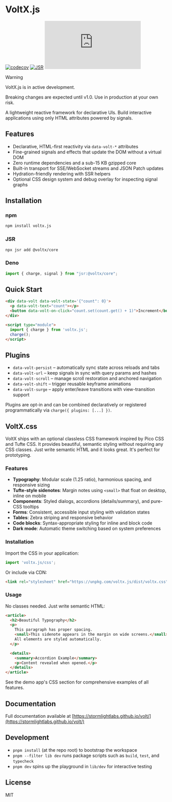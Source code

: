 # VoltX.js

[![codecov](https://codecov.io/gh/stormlightlabs/volt/branch/main/graph/badge.svg)](https://codecov.io/gh/stormlightlabs/volt)
[![JSR](https://jsr.io/badges/@voltx/core)](https://jsr.io/@voltx/core)
![NPM Version](https://img.shields.io/npm/v/voltx.js?logo=npm)

> [!WARNING]
> VoltX.js is in active development.
>
> Breaking changes are expected until v1.0. Use in production at your own risk.

A lightweight reactive framework for declarative UIs. Build interactive applications using only HTML attributes powered by signals.

## Features

- Declarative, HTML-first reactivity via `data-volt-*` attributes
- Fine-grained signals and effects that update the DOM without a virtual DOM
- Zero runtime dependencies and a sub-15 KB gzipped core
- Built-in transport for SSE/WebSocket streams and JSON Patch updates
- Hydration-friendly rendering with SSR helpers
- Optional CSS design system and debug overlay for inspecting signal graphs

## Installation

### npm

```bash
npm install voltx.js
```

### JSR

```bash
npx jsr add @voltx/core
```

### Deno

```typescript
import { charge, signal } from "jsr:@voltx/core";
```

## Quick Start

```html
<div data-volt data-volt-state='{"count": 0}'>
  <p data-volt-text="count"></p>
  <button data-volt-on-click="count.set(count.get() + 1)">Increment</button>
</div>

<script type="module">
  import { charge } from 'voltx.js';
  charge();
</script>
```

## Plugins

- `data-volt-persist` – automatically sync state across reloads and tabs
- `data-volt-url` – keep signals in sync with query params and hashes
- `data-volt-scroll` – manage scroll restoration and anchored navigation
- `data-volt-shift` – trigger reusable keyframe animations
- `data-volt-surge` – apply enter/leave transitions with view-transition support

Plugins are opt-in and can be combined declaratively or registered programmatically via `charge({ plugins: [...] })`.

## VoltX.css

VoltX ships with an optional classless CSS framework inspired by Pico CSS and Tufte CSS.
It provides beautiful, semantic styling without requiring any CSS classes.
Just write semantic HTML and it looks great. It's perfect for prototyping.

### Features

- **Typography**: Modular scale (1.25 ratio), harmonious spacing, and responsive sizing
- **Tufte-style sidenotes**: Margin notes using `<small>` that float on desktop, inline on mobile
- **Components**: Styled dialogs, accordions (details/summary), and pure-CSS tooltips
- **Forms**: Consistent, accessible input styling with validation states
- **Tables**: Zebra striping and responsive behavior
- **Code blocks**: Syntax-appropriate styling for inline and block code
- **Dark mode**: Automatic theme switching based on system preferences

### Installation

Import the CSS in your application:

```typescript
import 'voltx.js/css';
```

Or include via CDN:

```html
<link rel="stylesheet" href="https://unpkg.com/voltx.js/dist/voltx.css">
```

### Usage

No classes needed. Just write semantic HTML:

```html
<article>
  <h2>Beautiful Typography</h2>
  <p>
    This paragraph has proper spacing.
    <small>This sidenote appears in the margin on wide screens.</small>
    All elements are styled automatically.
  </p>

  <details>
    <summary>Accordion Example</summary>
    <p>Content revealed when opened.</p>
  </details>
</article>
```

See the demo app's CSS section for comprehensive examples of all features.

## Documentation

Full documentation available at [https://stormlightlabs.github.io/volt/](https://stormlightlabs.github.io/volt/)

## Development

- `pnpm install` (at the repo root) to bootstrap the workspace
- `pnpm --filter lib dev` runs package scripts such as `build`, `test`, and `typecheck`
- `pnpm dev` spins up the playground in `lib/dev` for interactive testing

## License

MIT
